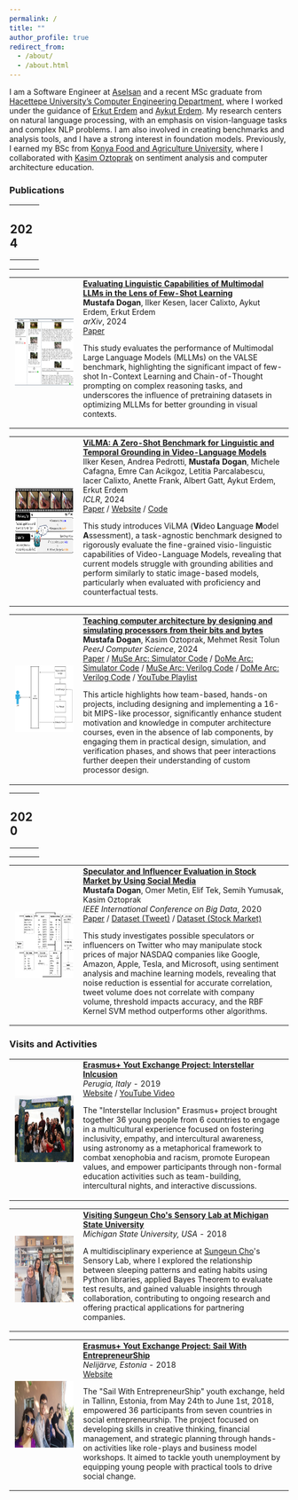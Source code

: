 ```yaml
---
permalink: /
title: ""
author_profile: true
redirect_from: 
  - /about/
  - /about.html
---
```


I am a Software Engineer at [Aselsan](https://www.aselsan.com/en) and a recent MSc graduate from [Hacettepe University’s Computer Engineering Department](https://cs.hacettepe.edu.tr/index.html), where I worked under the guidance of [Erkut Erdem](https://web.cs.hacettepe.edu.tr/~erkut/) and [Aykut Erdem](https://aykuterdem.github.io/). My research centers on natural language processing, with an emphasis on vision-language tasks and complex NLP problems. I am also involved in creating benchmarks and analysis tools, and I have a strong interest in foundation models. Previously, I earned my BSc from [Konya Food and Agriculture University](https://international.gidatarim.edu.tr/), where I collaborated with [Kasim Oztoprak](https://www.linkedin.com/in/kasim-oztoprak-b714bb190/?originalSubdomain=tr) on sentiment analysis and computer architecture education.

### **Publications**

<table style="width:100%;border:0;border-spacing:0;border-collapse:collapse;margin-right:auto;margin-left:auto;">
    <tr>
        <td style="padding:2.5%;width:100%;vertical-align:middle;border:0;">
            <h2>2024</h2>
            <HR>
        </td>
    </tr>
</table>

<table style="border:0;border-spacing:0;border-collapse:collapse;">
    <tr>
        <td style="padding:10px;width:25%;vertical-align:middle;border:0;">
            <img src="images/icl_overview.png" alt="MLLM Evaluation Overview" width="160" height="120" style="border-style:none;">
        </td>
        <td style="width:75%;vertical-align:middle;border:0;">
            <a href="https://arxiv.org/abs/2407.12498">
                <span class="papertitle"><strong>Evaluating Linguistic Capabilities of Multimodal LLMs in the Lens of Few-Shot Learning</strong></span>
            </a>
            <br>
            <strong>Mustafa Dogan</strong>, Ilker Kesen, Iacer Calixto, Aykut Erdem, Erkut Erdem
            <br>
            <em>arXiv</em>, 2024
            <br>
            <a href="https://arxiv.org/abs/2407.12498">Paper</a>  
            <p>
                This study evaluates the performance of Multimodal Large Language Models (MLLMs) on the VALSE benchmark, highlighting the significant impact of few-shot In-Context Learning and Chain-of-Thought prompting on complex reasoning tasks, and underscores the influence of pretraining datasets in optimizing MLLMs for better grounding in visual contexts.
            </p>
        </td>
    </tr>
</table>

<table style="border:0;border-spacing:0;border-collapse:collapse;"> 
    <tr>
        <td style="padding:10px;width:25%;vertical-align:middle;border:0;">
            <img src="images/vilma.png" alt="ViLMA Benchmark Overview" width="160" height="120" style="border-style: none">
        </td>
        <td style="width:75%;vertical-align:middle;border:0;">
            <a href="https://cyberiada.github.io/ViLMA/" id="vilma">
                <span class="papertitle"><strong>ViLMA: A Zero-Shot Benchmark for Linguistic and Temporal Grounding in Video-Language Models</strong></span>
            </a>
        <br>
        Ilker Kesen, Andrea Pedrotti, <strong>Mustafa Dogan</strong>, Michele Cafagna, Emre Can Acikgoz, Letitia Parcalabescu, Iacer Calixto, Anette Frank, Albert Gatt, Aykut Erdem, Erkut Erdem
        <br>
        <em>ICLR</em>, 2024
        <br>
        <a href="https://arxiv.org/abs/2311.07022">Paper</a> 
        / <a href=" https://cyberiada.github.io/ViLMA/">Website</a> 
        / <a href="https://github.com/ilkerkesen/ViLMA">Code</a>
        <p>This study introduces ViLMA (<strong>Vi</strong>deo <strong>L</strong>anguage <strong>M</strong>odel <strong>A</strong>ssessment), a task-agnostic benchmark designed to rigorously evaluate the fine-grained visio-linguistic capabilities of Video-Language Models, revealing that current models struggle with grounding abilities and perform similarly to static image-based models, particularly when evaluated with proficiency and counterfactual tests.</p>
        </td>
    </tr>
</table>



<table style="border:0;border-spacing:0;border-collapse:collapse;">
    <tr>
        <td style="padding:10px;width:25%;vertical-align:middle;border:0;">
            <img src="images/cpu_overview.png" alt="Block-Diagram of a Simple CPU" width="160" height="120" style="border-style:none;">
        </td>
        <td style="width:75%;vertical-align:middle;border:0;">
            <a href="https://peerj.com/articles/cs-1818/">
                <span class="papertitle"><strong>Teaching computer architecture by designing and simulating processors from their bits and bytes</strong></span>
            </a>
            <br>
            <strong>Mustafa Dogan</strong>, Kasim Oztoprak, Mehmet Resit Tolun
            <br>
            <em>PeerJ Computer Science</em>, 2024
            <br>
            <a href="https://peerj.com/articles/cs-1818/">Paper</a>
            / <a href="https://github.com/SevcanDogramaci/Processor-Simulator">MuSe Arc: Simulator Code</a>
            / <a href="https://github.com/omer-metin/CPU16-Simulator">DoMe Arc: Simulator Code</a>
            / <a href="https://github.com/SevcanDogramaci/Processor-Verilog-Simulation">MuSe Arc: Verilog Code</a>
            / <a href="https://github.com/mustafaadogan/RISC16-Verilog">DoMe Arc: Verilog Code</a>
            / <a href="https://www.youtube.com/playlist?list=PL9PP7AO6lwHfsfOVjCUsG72CyZtLYKFtx">YouTube Playlist</a>  
            <p>
                This article highlights how team-based, hands-on projects, including designing and implementing a 16-bit MIPS-like processor, significantly enhance student motivation and knowledge in computer architecture courses, even in the absence of lab components, by engaging them in practical design, simulation, and verification phases, and shows that peer interactions further deepen their understanding of custom processor design.
            </p>
        </td>
    </tr>
</table>


<table style="width:100%;border:0;border-spacing:0;border-collapse:collapse;margin-right:auto;margin-left:auto;">
    <tr>
        <td style="padding:2.5%;width:100%;vertical-align:middle;border:0;">
            <h2>2020</h2>
            <HR>
        </td>
    </tr>
</table>

<table style="border:0;border-spacing:0;border-collapse:collapse;">
    <tr>
        <td style="padding:10px;width:25%;vertical-align:middle;border:0;">
            <img src="images/stock_market_evaluation_overview.png" alt="Tweet Evaluation Overview" width="160" height="120" style="border-style:none;">
        </td>
        <td style="width:75%;vertical-align:middle;border:0;">
            <a href="https://ieeexplore.ieee.org/document/9378170">
                <span class="papertitle"><strong>Speculator and Influencer Evaluation in Stock Market by Using Social Media</strong></span>
            </a>
            <br>
            <strong>Mustafa Dogan</strong>, Omer Metin, Elif Tek, Semih Yumusak, Kasim Oztoprak
            <br>
            <em>IEEE International Conference on Big Data</em>, 2020
            <br>
            <a href="https://ieeexplore.ieee.org/document/9378170">Paper</a>  
            / <a href="https://www.kaggle.com/datasets/omermetinn/tweets-about-the-top-companies-from-2015-to-2020">Dataset (Tweet)</a> 
            / <a href="https://www.kaggle.com/datasets/omermetinn/values-of-top-nasdaq-copanies-from-2010-to-2020">Dataset (Stock Market)</a> 
            <p>
                This study investigates possible speculators or influencers on Twitter who may manipulate stock prices of major NASDAQ companies like Google, Amazon, Apple, Tesla, and Microsoft, using sentiment analysis and machine learning models, revealing that noise reduction is essential for accurate correlation, tweet volume does not correlate with company volume, threshold impacts accuracy, and the RBF Kernel SVM method outperforms other algorithms.
            </p>
        </td>
    </tr>
</table>

### **Visits and Activities**

<table style="border:0;border-spacing:0;border-collapse:collapse;">
    <tr>
        <td style="padding:10px;width:25%;vertical-align:middle;border:0;">
            <img src="images/interstellar_inclusion.jpg" width="160" height="120" style="border-style:none;">
        </td>
        <td style="width:75%;vertical-align:middle;border:0;">
            <a href="/talks/2019-09-13-italy.html">
                <span class="papertitle"><strong>Erasmus+ Yout Exchange Project: Interstellar Inlcusion</strong></span>
            </a>
            <br>
            <em>Perugia, Italy</em> - 2019
            <br>
            <a href="https://associazionekora.it/2020/06/11/youth-exchange-about-inclusion-and-astronomy/">Website</a>  
            / <a href="https://youtu.be/AoApSIrVOvg">YouTube Video</a> 
            <p>
                The "Interstellar Inclusion" Erasmus+ project brought together 36 young people from 6 countries to engage in a multicultural experience focused on fostering inclusivity, empathy, and intercultural awareness, using astronomy as a metaphorical framework to combat xenophobia and racism, promote European values, and empower participants through non-formal education activities such as team-building, intercultural nights, and interactive discussions.
            </p>
        </td>
    </tr>
</table>

<table style="border:0;border-spacing:0;border-collapse:collapse;">
    <tr>
        <td style="padding:10px;width:25%;vertical-align:middle;border:0;">
            <img src="images/usa_msu.jpeg" width="160" height="120" style="border-style:none;">
        </td>
        <td style="width:75%;vertical-align:middle;border:0;">
            <a href="/talks/2018-08-15-usa.html">
                <span class="papertitle"><strong>Visiting Sungeun Cho's Sensory Lab at Michigan State University</strong></span>
            </a>
            <br>
            <em>Michigan State University, USA</em> - 2018
            <br>
            <p>
                A multidisciplinary experience at <a href="https://agriculture.auburn.edu/about/directory/faculty/sungeun-cho/">Sungeun Cho</a>'s Sensory Lab, where I explored the relationship between sleeping patterns and eating habits using Python libraries, applied Bayes Theorem to evaluate test results, and gained valuable insights through collaboration, contributing to ongoing research and offering practical applications for partnering companies.
            </p>
        </td>
    </tr>
</table>

<table style="border:0;border-spacing:0;border-collapse:collapse;">
    <tr>
        <td style="padding:10px;width:25%;vertical-align:middle;border:0;">
            <img src="images/estonia.jpeg" width="160" height="120" style="border-style:none;">
        </td>
        <td style="width:75%;vertical-align:middle;border:0;">
            <a href="/talks/2018-06-01-estonia.html">
                <span class="papertitle"><strong>Erasmus+ Yout Exchange Project: Sail With EntrepreneurShip</strong></span>
            </a>
            <br>
            <em>Nelijärve, Estonia</em> - 2018
            <br>
            <a href="https://erasmus-plus.ec.europa.eu/projects/search/details/2017-3-EE01-KA105-046776">Website</a>  
            <p>
                The "Sail With EntrepreneurShip" youth exchange, held in Tallinn, Estonia, from May 24th to June 1st, 2018, empowered 36 participants from seven countries in social entrepreneurship. The project focused on developing skills in creative thinking, financial management, and strategic planning through hands-on activities like role-plays and business model workshops. It aimed to tackle youth unemployment by equipping young people with practical tools to drive social change.
            </p>
        </td>
    </tr>
</table>